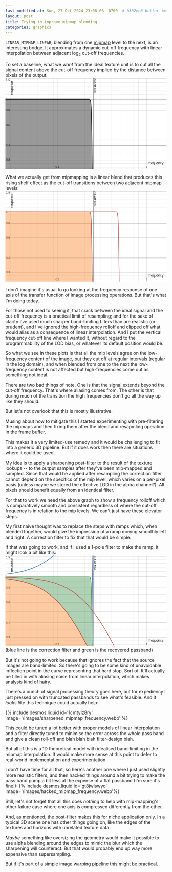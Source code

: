 ```yaml
---
last_modified_at: Sun, 27 Oct 2024 23:08:06 -0700  # b302ee6 better-images-for-mipmap-stuff
layout: post
title: Trying to improve mipmap blending
categories: graphics
---
```

`LINEAR_MIPMAP_LINEAR`, blending from one [mipmap][] level to the next,
is an interesting bodge.  It approximates a dynamic cut-off frequency
with linear interpolation between adjacent log<sub>2</sub> cut-off
frequencies.

To set a baseline, what we _want_ from the ideal texture unit is to cut
all the signal content above the cut-off frequency implied by the
distance between pixels of the output:
![ideal frequency response](/images/ideal_mipmap_frequency.webp)

What we actually get from mipmapping is a linear blend that produces
this rising shelf effect as the cut-off transitions between two adjacent
mipmap levels:
![typical mipmap frequency response](/images/typical_mipmap_frequency.webp)

I don't imagine it's usual to go looking at the frequency response of
one axis of the transfer function of image processing operations.  But
that's what I'm doing today.

For those not used to seeing it, that crack between the ideal signal
and the cut-off frequency is a practical limit of resampling; and for
the sake of clarity I've used much sharper band-limiting filters than
are realistic (or prudent), and I've ignored the high-frequency rolloff
and clipped off what would alias as a consequence of linear
interpolation.  And I put the vertical frequency cut-off line where I
wanted it, without regard to the programmability of the LOD bias, or
whatever its default position would be.

So what we see in these plots is that all the mip levels agree on the
low-frequency content of the image, but they cut off at regular
intervals (regular in the log domain), and when blended from one to
the next the low-frequency content is not affected but high-frequencies
come out as something not ideal.

There are two bad things of note.  One is that the signal extends beyond
the cut-off frequency.  That's where aliasing comes from.  The other is
that during much of the transition the high frequencies don't go all the
way up like they should.

But let's not overlook that this is mostly illustrative.

Musing about how to mitigate this I started experimenting with
pre-filtering the mipmaps and then fixing them after the blend and
resapmling operation.  In the frame buffer.

This makes it a very limited-use remedy and it would be challenging to
fit into a generic 3D pipeline.  But if it does work then there are
situations where it could be used.

My idea is to apply a sharpening post-filter to the result of the
texture lookups -- to the output samples after they've been mip-mapped
and sampled.  Since that would be applied after resampling the
correction filter cannot depend on the specifics of the mip level, which
varies on a per-pixel basis (unless maybe we stored the effective LOD in
the alpha channel?).  All pixels should benefit equally from an
identical filter.

For that to work we need the above graph to show a frequency rolloff
which is comparatively smooth and consistent regardless of where the
cut-off frequency is in relation to the mip levels.  We can't just have
these elevator steps.

My first naive thought was to replace the steps with ramps which, when
blended together, would give the impression of a ramp moving smoothly
left and right.  A correction filter to fix that that would be simple.

If that was going to work, and if I used a 1-pole filter to make the
ramp, it might look a bit like this:
![wouldbenice mipmap frequency response](/images/unclipped_mipmap_frequency.webp)
(blue line is the correction filter and green is the recovered passband)

But it's not going to work because that ignores the fact that the source
images are band-limited.  So there's going to be some kind of
unavoidable inflection point in the curve representing that hard stop.
Sort of.  It'll actually be filled in with aliasing noise from linear
interpolation, which makes analysis kind of hairy.

There's a bunch of signal processing theory goes here, but for
expediency I just pressed on with truncated passbands to see what's
feasible.  And it _looks like_ this technique could actually help:

{% include desmos.liquid id='1cmtylz8ry' image='/images/sharpened_mipmap_frequency.webp' %}

This could be tuned a lot better with proper models of linear
interpolation and a filter directly tuned to minimise the error across
the whole pass band and give a clean roll-off and blah blah blah
filter-design blah.

But all of this is a 1D theoretical model with idealised band-limiting
in the mipmap interpolation.  It would make more sense at this point to
defer to real-world implementation and experimentation.

I don't have time for all that, so here's another one where I just used
slightly more realistic filters, and then hacked things around a bit
trying to make the pass band pump a bit less at the expense of a flat
passband (I'm sure it's fine!):
{% include desmos.liquid id='gt8jwlswyo' image='/images/hacked_mipmap_frequency.webp'%}

Still, let's not forget that all this does _nothing_ to help with
mip-mapping's other failure case where one axis is compressed
differently from the other.

And, as mentioned, the post-filter makes this for niche application
only.  In a typical 3D scene one has other things going on, like the
edges of the textures and horizons with unrelated texture data.

_Maybe_ something like oversizing the geometry would make it possible to
use alpha blending around the edges to mimic the blur which the
sharpening will counteract.  But that would probably end up way more
expensive than supersampling.

But if it's part of a simple image warping pipeline this might be
practical.

[mipmap]: <https://en.wikipedia.org/wiki/Mipmap>
